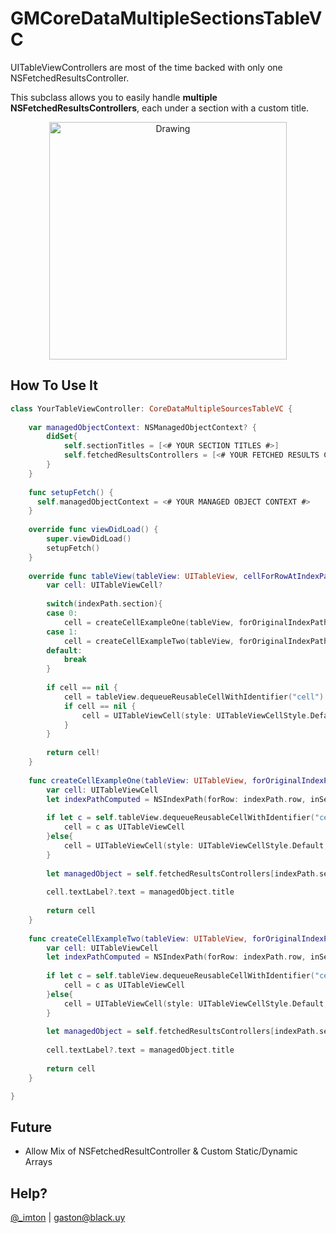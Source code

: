 GMCoreDataMultipleSectionsTableVC
=================================


UITableViewControllers are most of the time backed with only one NSFetchedResultsController. 

This subclass allows you to easily handle **multiple NSFetchedResultsControllers**, each under a section with a custom title. 

<p align="center">
<img src="https://cloud.githubusercontent.com/assets/637225/5578133/7d826e36-9008-11e4-8d47-be8c394fbbbe.png" alt="Drawing" align="center" width="380"/>
</p>


How To Use It
--


````swift
class YourTableViewController: CoreDataMultipleSourcesTableVC {
    
    var managedObjectContext: NSManagedObjectContext? {
        didSet{
            self.sectionTitles = [<# YOUR SECTION TITLES #>]
            self.fetchedResultsControllers = [<# YOUR FETCHED RESULTS CONTROLLERS #>]
        }
    }
    
    func setupFetch() {
      self.managedObjectContext = <# YOUR MANAGED OBJECT CONTEXT #>
    }
    
    override func viewDidLoad() {
        super.viewDidLoad()
        setupFetch()
    }
    
    override func tableView(tableView: UITableView, cellForRowAtIndexPath indexPath: NSIndexPath) -> UITableViewCell {
        var cell: UITableViewCell?
        
        switch(indexPath.section){
        case 0:
            cell = createCellExampleOne(tableView, forOriginalIndexPath: indexPath)
        case 1:
            cell = createCellExampleTwo(tableView, forOriginalIndexPath: indexPath)
        default:
            break
        }
        
        if cell == nil {
            cell = tableView.dequeueReusableCellWithIdentifier("cell") as UITableViewCell?
            if cell == nil {
                cell = UITableViewCell(style: UITableViewCellStyle.Default, reuseIdentifier: "cell")
            }
        }
        
        return cell!
    }
    
    func createCellExampleOne(tableView: UITableView, forOriginalIndexPath indexPath: NSIndexPath) -> UITableViewCell {
        var cell: UITableViewCell
        let indexPathComputed = NSIndexPath(forRow: indexPath.row, inSection: 0)
        
        if let c = self.tableView.dequeueReusableCellWithIdentifier("cellExampleOne") as UITableViewCell? {
            cell = c as UITableViewCell
        }else{
            cell = UITableViewCell(style: UITableViewCellStyle.Default, reuseIdentifier: "cellExampleOne")
        }
        
        let managedObject = self.fetchedResultsControllers[indexPath.section].objectAtIndexPath(indexPathComputed) as NSManagedObject
        
        cell.textLabel?.text = managedObject.title
        
        return cell
    }
    
    func createCellExampleTwo(tableView: UITableView, forOriginalIndexPath indexPath: NSIndexPath) -> UITableViewCell {
        var cell: UITableViewCell
        let indexPathComputed = NSIndexPath(forRow: indexPath.row, inSection: 0)
        
        if let c = self.tableView.dequeueReusableCellWithIdentifier("cellExampleTwo") as UITableViewCell? {
            cell = c as UITableViewCell
        }else{
            cell = UITableViewCell(style: UITableViewCellStyle.Default, reuseIdentifier: "cellExampleTwo")
        }
        
        let managedObject = self.fetchedResultsControllers[indexPath.section].objectAtIndexPath(indexPathComputed) as NSManagedObject
        
        cell.textLabel?.text = managedObject.title
        
        return cell
    }    

}
````

Future
--

- Allow Mix of NSFetchedResultController & Custom Static/Dynamic Arrays

Help?
--
[@_imton](http://twitter.com/_imton) | [gaston@black.uy](mailto:gaston@black.uy) 
